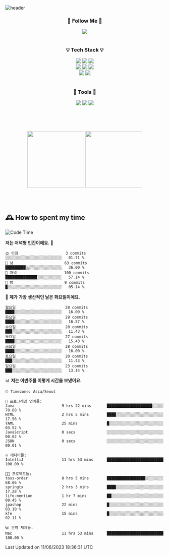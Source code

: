 ![header](https://capsule-render.vercel.app/api?type=waving&color=0:FFE29F,50:FFA99F,100:FF719A&height=300&fontAlignY=40&section=header&text=sung%20eun&fontSize=80&fontColor=FFFFFF)

<div align="center">
	<h3>🐹  Follow Me  🐹</h3>
	<a href="https://velog.io/@saeun05" target="_blank"><img src="https://img.shields.io/badge/Velog-20C997?style=flat&logo=velog&logoColor=white"/></a><br><br>
	<h3>💡  Tech Stack  💡</h3>
	<img src="https://img.shields.io/badge/Java-0078D4?style=flat"/>
	<img src="https://img.shields.io/badge/Spring-6DB33F?style=flat&logo=spring&logoColor=white"/>
	<img src="https://img.shields.io/badge/SpringBoot-6DB33F?style=flat&logo=springboot&logoColor=white"/><br>
	<img src="https://img.shields.io/badge/HTML5-E34F26?style=flat&logo=html5&logoColor=white"/>
	<img src="https://img.shields.io/badge/CSS3-1572B6?style=flat&logo=css3&logoColor=white"/>
	<img src="https://img.shields.io/badge/jQuery-0769AD?style=flat&logo=jquery&logoColor=white"/><br>
	<img src="https://img.shields.io/badge/MySQL-4479A1?style=flat&logo=mysql&logoColor=white"/>
	<img src="https://img.shields.io/badge/oracle-F80000?style=flat&logo=oracle&logoColor=white"/><br><br>
	<h3>🔦  Tools  🔦</h3>
	<img src="https://img.shields.io/badge/intelliJ IDEA-000000?style=flat&logo=intellijidea&logoColor=white"/>
	<img src="https://img.shields.io/badge/Notion-F9DC3E?style=flat&logo=notion&logoColor=white"/>
	<img src="https://img.shields.io/badge/Git-F05032?style=flat&logo=git&logoColor=white"/><br><br>
</div>

<br><br>

<div align="center">
  <img style="height:180px" src="https://github-readme-stats.vercel.app/api?username=sungeunn&show_icons=true&theme=omni&locale=kr"/>
  <img style="height:180px" src="https://github-readme-stats.vercel.app/api/top-langs/?username=sungeunn&theme=omni&layout=compact&locale=kr"/>
</div>

<br><br>

## 🕰 How to spent my time
<!--START_SECTION:waka-->
![Code Time](http://img.shields.io/badge/Code%20Time-11%20hrs%2053%20mins-blue)

**저는 저녁형 인간이에요. 🦉** 

```text
🌞 아침                     3 commits           ░░░░░░░░░░░░░░░░░░░░░░░░░   01.71 % 
🌆 낮　                     63 commits          █████████░░░░░░░░░░░░░░░░   36.00 % 
🌃 저녁                     100 commits         ██████████████░░░░░░░░░░░   57.14 % 
🌙 밤　                     9 commits           █░░░░░░░░░░░░░░░░░░░░░░░░   05.14 % 
```
📅 **제가 가장 생산적인 날은 화요일이에요.** 

```text
월요일                      28 commits          ████░░░░░░░░░░░░░░░░░░░░░   16.00 % 
화요일                      29 commits          ████░░░░░░░░░░░░░░░░░░░░░   16.57 % 
수요일                      20 commits          ███░░░░░░░░░░░░░░░░░░░░░░   11.43 % 
목요일                      27 commits          ████░░░░░░░░░░░░░░░░░░░░░   15.43 % 
금요일                      28 commits          ████░░░░░░░░░░░░░░░░░░░░░   16.00 % 
토요일                      20 commits          ███░░░░░░░░░░░░░░░░░░░░░░   11.43 % 
일요일                      23 commits          ███░░░░░░░░░░░░░░░░░░░░░░   13.14 % 
```


📊 **저는 이번주를 이렇게 시간을 보냈어요.** 

```text
🕑︎ Timezone: Asia/Seoul

💬 프로그래밍 언어들: 
Java                     9 hrs 22 mins       ████████████████████░░░░░   78.88 % 
HTML                     2 hrs 5 mins        ████░░░░░░░░░░░░░░░░░░░░░   17.56 % 
YAML                     25 mins             █░░░░░░░░░░░░░░░░░░░░░░░░   03.52 % 
JavaScript               0 secs              ░░░░░░░░░░░░░░░░░░░░░░░░░   00.02 % 
JSON                     0 secs              ░░░░░░░░░░░░░░░░░░░░░░░░░   00.01 % 

🔥 에디터들: 
IntelliJ                 11 hrs 53 mins      █████████████████████████   100.00 % 

🐱‍💻 프로젝트들: 
toss-order               8 hrs 5 mins        █████████████████░░░░░░░░   68.06 % 
springtx                 2 hrs 3 mins        ████░░░░░░░░░░░░░░░░░░░░░   17.28 % 
life-mention             1 hr 7 mins         ██░░░░░░░░░░░░░░░░░░░░░░░   09.45 % 
jpashop                  22 mins             █░░░░░░░░░░░░░░░░░░░░░░░░   03.10 % 
kfe                      15 mins             █░░░░░░░░░░░░░░░░░░░░░░░░   02.11 % 

💻 운영 체제들: 
Mac                      11 hrs 53 mins      █████████████████████████   100.00 % 
```


 Last Updated on 11/06/2023 18:36:31 UTC
<!--END_SECTION:waka-->
